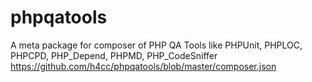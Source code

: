# phpqatools
A meta package for composer of PHP QA Tools like PHPUnit, PHPLOC, PHPCPD, PHP_Depend, PHPMD, PHP_CodeSniffer
https://github.com/h4cc/phpqatools/blob/master/composer.json
